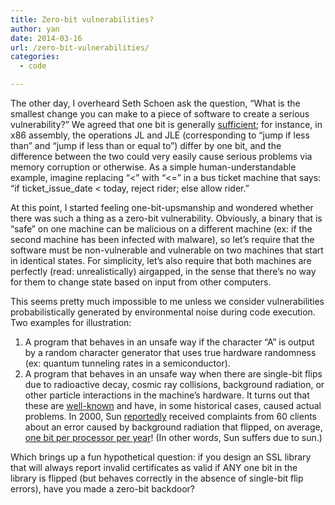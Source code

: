 ```yaml
---
title: Zero-bit vulnerabilities?
author: yan
date: 2014-03-16
url: /zero-bit-vulnerabilities/
categories:
  - code

---
```

The other day, I overheard Seth Schoen ask the question, &#8220;What is the smallest change you can make to a piece of software to create a serious vulnerability?&#8221; We agreed that one bit is generally <a href="https://en.wikipedia.org/wiki/Off-by-one_error#Fencepost_error" target="_blank">sufficient</a>; for instance, in x86 assembly, the operations JL and JLE (corresponding to &#8220;jump if less than&#8221; and &#8220;jump if less than or equal to&#8221;) differ by one bit, and the difference between the two could very easily cause serious problems via memory corruption or otherwise. As a simple human-understandable example, imagine replacing &#8220;<&#8221; with &#8220;<=&#8221; in a bus ticket machine that says: &#8220;if ticket\_issue\_date < today, reject rider; else allow rider.&#8221;

At this point, I started feeling one-bit-upsmanship and wondered whether there was such a thing as a zero-bit vulnerability. Obviously, a binary that is &#8220;safe&#8221; on one machine can be malicious on a different machine (ex: if the second machine has been infected with malware), so let&#8217;s require that the software must be non-vulnerable and vulnerable on two machines that start in identical states. For simplicity, let&#8217;s also require that both machines are perfectly (read: unrealistically) airgapped, in the sense that there&#8217;s no way for them to change state based on input from other computers.

This seems pretty much impossible to me unless we consider vulnerabilities probabilistically generated by environmental noise during code execution. Two examples for illustration:

  1. A program that behaves in an unsafe way if the character &#8220;A&#8221; is output by a random character generator that uses true hardware randomness (ex: quantum tunneling rates in a semiconductor).
  2. A program that behaves in an unsafe way when there are single-bit flips due to radioactive decay, cosmic ray collisions, background radiation, or other particle interactions in the machine&#8217;s hardware. It turns out that these are <a href="https://en.wikipedia.org/wiki/Soft_error#Causes_of_soft_errors" target="_blank">well-known</a> and have, in some historical cases, caused actual problems. In 2000, Sun <a href="http://www.theregister.co.uk/2001/03/07/sun_suffers_ultrasparc_ii_cache/" target="_blank">reportedly</a> received complaints from 60 clients about an error caused by background radiation that flipped, on average, <a href="http://queue.acm.org/detail.cfm?id=1839574" target="_blank">one bit per processor per year</a>! (In other words, Sun suffers due to sun.)

Which brings up a fun hypothetical question: if you design an SSL library that will always report invalid certificates as valid if ANY one bit in the library is flipped (but behaves correctly in the absence of single-bit flip errors), have you made a zero-bit backdoor?
